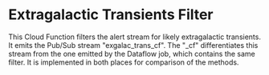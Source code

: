 # Extragalactic Transients Filter

This Cloud Function filters the alert stream for likely extragalactic transients.
It emits the Pub/Sub stream "exgalac_trans_cf".
The "_cf" differentiates this stream from the one emitted by the Dataflow job, which contains the same filter.
It is implemented in both places for comparison of the methods.
